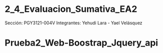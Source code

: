 # 2_4_Evaluacion_Sumativa_EA2
Sección: PGY3121-004V
Integrantes: Yehudi Lara - Yael Velásquez
# Prueba2_Web-Boostrap_Jquery_api
